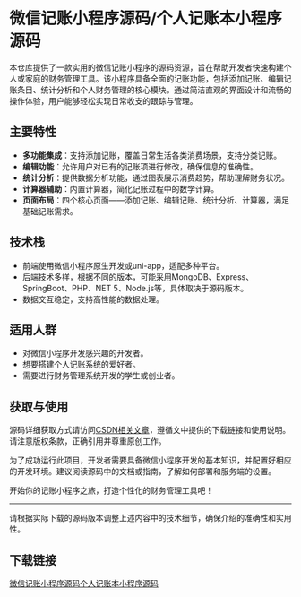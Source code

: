 # 微信记账小程序源码/个人记账本小程序源码

本仓库提供了一款实用的微信记账小程序的源码资源，旨在帮助开发者快速构建个人或家庭的财务管理工具。该小程序具备全面的记账功能，包括添加记账、编辑记账条目、统计分析和个人财务管理的核心模块。通过简洁直观的界面设计和流畅的操作体验，用户能够轻松实现日常收支的跟踪与管理。

## 主要特性

- **多功能集成**：支持添加记账，覆盖日常生活各类消费场景，支持分类记账。
- **编辑功能**：允许用户对已有的记账项进行修改，确保信息的准确性。
- **统计分析**：提供数据分析功能，通过图表展示消费趋势，帮助理解财务状况。
- **计算器辅助**：内置计算器，简化记账过程中的数学计算。
- **页面布局**：四个核心页面——添加记账、编辑记账、统计分析、计算器，满足基础记账需求。

## 技术栈

- 前端使用微信小程序原生开发或uni-app，适配多种平台。
- 后端技术多样，根据不同的版本，可能采用MongoDB、Express、SpringBoot、PHP、NET 5、Node.js等，具体取决于源码版本。
- 数据交互稳定，支持高性能的数据处理。

## 适用人群

- 对微信小程序开发感兴趣的开发者。
- 想要搭建个人记账系统的爱好者。
- 需要进行财务管理系统开发的学生或创业者。

## 获取与使用

源码详细获取方式请访问[CSDN相关文章](https://blog.csdn.net/swich_case/article/details/128181741)，遵循文中提供的下载链接和使用说明。请注意版权条款，正确引用并尊重原创工作。

为了成功运行此项目，开发者需要具备微信小程序开发的基本知识，并配置好相应的开发环境。建议阅读源码中的文档或指南，了解如何部署和服务端的设置。

开始你的记账小程序之旅，打造个性化的财务管理工具吧！

---

请根据实际下载的源码版本调整上述内容中的技术细节，确保介绍的准确性和实用性。

## 下载链接

[微信记账小程序源码个人记账本小程序源码](https://pan.quark.cn/s/88ad7c9164fa)